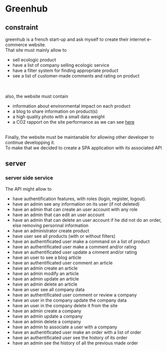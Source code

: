# Greenhub

## constraint

greenhub is a french start-up and ask myself to create their internet e-commerce website.
<br>
That site must mainly allow to

- sell ecologic product
- have a list of company selling ecologic service
- have a filter system for finding appropriate product
- see a list of customer-made comments and rating on product
<br>
<br>
also, the website must contain

- information about environmental impact on each product
- a blog to share information on product(s)
- a high quality photo with a small data weight
- a CO2 rapport on the site performance as we can see [here](https://www.websitecarbon.com/)

<br>
Finally, the website must be maintanable for allowing other developer to continue developping it.
<br>
To make that we decided to create a SPA application with its associated API

## server
### server side service

The API might allow to
- have authentification features, with roles (login, register, logout).
- have an admin see any information on its user (if not deleted)
- have an admin that can create an user account with any role
- have an admin that can edit an user account
- have an admin that can delete an user account if he did not do an order, else removing personnal information
- have an administrator create product
- have user see all products (with or without filters)
- have an authentificated user make a command on a list of product
- have an authentificated user make a comment and/or rating
- have an authentificated user update a cmment and/or rating
- have an user to see a blog article
- have an authentificated user comment an article
- have an admin create an article
- have an admin modify an article
- have an admin update an article
- have an admin delete an article
- have an user see all company data
- have an authentificated user comment or review a company
- have an user in the company update the company data
- have an user in the company delete it from the site
- have an admin create a company
- have an admin update a company
- have an admin delete a company
- have an admin to associate a user with a company
- have an authentificated user make an order with a list of order
- have an authentificated user see the history of its order
- have an admin see the history of all the previous made order

